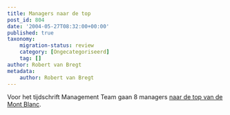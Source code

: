 ```yaml
---
title: Managers naar de top
post_id: 804
date: '2004-05-27T08:32:00+00:00'
published: true
taxonomy:
    migration-status: review
    category: [Ongecategoriseerd]
    tag: []
author: Robert van Bregt
metadata:
    author: Robert van Bregt
---
```

Voor het tijdschrift Management Team gaan 8 managers [naar de top van de Mont Blanc](https://web.archive.org/web/20050207102801/http://www.mt.nl/cave).